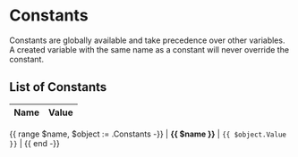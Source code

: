 # Constants

Constants are globally available and take precedence over other variables.
A created variable with the same name as a constant will never override the constant.

## List of Constants

| Name | Value |
| ---- | ----- |
{{ range $name, $object := .Constants -}}
| **{{ $name }}** | `{{ $object.Value }}` |
{{ end -}}

